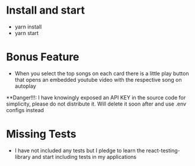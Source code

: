 # Install and start

- yarn install
- yarn start

# Bonus Feature

- When you select the top songs on each card there is a little play button that opens an embedded youtube video
  with the respective song on autoplay

\*\*Danger!!!: I have knowingly exposed an API KEY in the source code for simplicity, please do not distribute it. Will delete it soon after and use .env configs instead

# Missing Tests

- I have not included any tests but I pledge to learn the react-testing-library and start including tests in my applications
